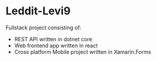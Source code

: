 # Leddit-Levi9

Fullstack project consisting of:
* REST API written in dotnet core
* Web frontend app written in react
* Cross platform Mobile project written in Xamarin.Forms
